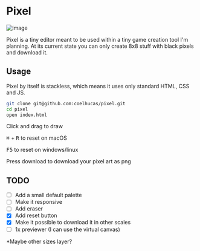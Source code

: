# Pixel
![image](https://user-images.githubusercontent.com/28108272/138012642-4d242127-aa56-4949-a1db-2e905ca5c4a6.png)

Pixel is a tiny editor meant to be used within a tiny game creation tool I'm planning. At its current state you can only create 8x8 stuff with black pixels and download it.

## Usage
Pixel by itself is stackless, which means it uses only standard HTML, CSS and JS.
```bash
git clone git@github.com:coelhucas/pixel.git
cd pixel
open index.html
```

Click and drag to draw

<kbd>⌘</kbd> + <kbd>R</kbd> to reset on macOS

<kbd>F5</kbd> to reset on windows/linux

Press download to download your pixel art as png

## TODO
- [ ] Add a small default palette
- [ ] Make it responsive
- [ ] Add eraser
- [x] Add reset button
- [x] Make it possible to download it in other scales
- [ ] 1x previewer (I can use the virtual canvas)

*Maybe other sizes layer?
